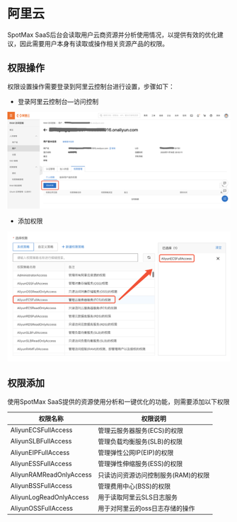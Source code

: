 # 阿里云

SpotMax SaaS后台会读取用户云商资源并分析使用情况，以提供有效的优化建议，因此需要用户本身有读取或操作相关资源产品的权限。

## 权限操作

权限设置操作需要登录到阿里云控制台进行设置，步骤如下：

* 登录阿里云控制台—访问控制

![](<../../.gitbook/assets/image (123).png>)

* 添加权限

![配置策略](<../../.gitbook/assets/image (186).png>)

## 权限添加

使用SpotMax SaaS提供的资源使用分析和一键优化的功能，则需要添加以下权限

| 权限名称                    | 权限说明                 |
| ----------------------- | -------------------- |
| AliyunECSFullAccess     | 管理云服务器服务(ECS)的权限     |
| AliyunSLBFullAccess     | 管理负载均衡服务(SLB)的权限     |
| AliyunEIPFullAccess     | 管理弹性公网IP(EIP)的权限     |
| AliyunESSFullAccess     | 管理弹性伸缩服务(ESS)的权限     |
| AliyunRAMReadOnlyAccess | 只读访问资源访问控制服务(RAM)的权限 |
| AliyunBSSFullAccess     | 管理费用中心(BSS)的权限       |
| AliyunLogReadOnlyAccess | 用于读取阿里云SLS日志服务       |
| AliyunOSSFullAccess     | 用于对阿里云的oss日志存储的操作    |

